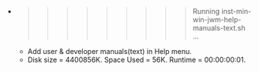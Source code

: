 * >>>>>>>>> Running inst-min-win-jwm-help-manuals-text.sh ...
  * Add user & developer manuals(text) in Help menu.
  * Disk size = 4400856K. Space Used = 56K. Runtime = 00:00:00:01.
